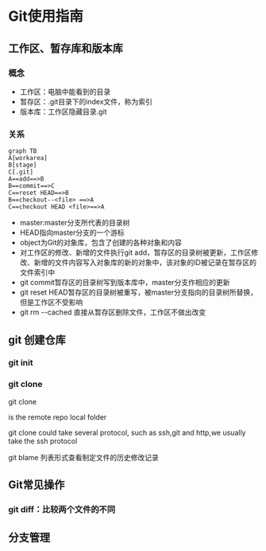 # Git使用指南

## 工作区、暂存库和版本库

### 概念

* 工作区：电脑中能看到的目录
* 暂存区：.git目录下的index文件，称为索引
* 版本库：工作区隐藏目录.git

### 关系

```mermaid
graph TB
A[workarea]
B[stage]
C[.git]
A==add==>B
B==commit==>C
C==reset HEAD==>B
B==checkout--<file> ==>A
C==checkout HEAD <file>==>A
```

* master:master分支所代表的目录树
* HEAD指向master分支的一个游标
* object为Git的对象库，包含了创建的各种对象和内容
* 对工作区的修改、新增的文件执行git add，暂存区的目录树被更新，工作区修改、新增的文件内容写入对象库的新的对象中，该对象的ID被记录在暂存区的文件索引中
* git commit暂存区的目录树写到版本库中，master分支作相应的更新
* git reset HEAD暂存区的目录树被重写，被master分支指向的目录树所替换，但是工作区不受影响
* git rm --cached <file> 直接从暂存区删除文件，工作区不做出改变

## git 创建仓库

### git init

### git clone

git clone <repo> <directory>

<repo> is the remote repo <directory> local folder

git clone could take several protocol, such as ssh,git and http,we usually take the ssh protocol

git blame <file>列表形式查看制定文件的历史修改记录

## Git常见操作

### git diff：比较两个文件的不同



## 分支管理



